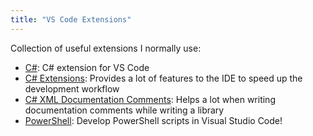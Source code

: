 ```yaml
---
title: "VS Code Extensions"
---
```


Collection of useful extensions I normally use:

- [C#](https://marketplace.visualstudio.com/items?itemName=ms-vscode.csharp): C# extension for VS Code
- [C# Extensions](https://marketplace.visualstudio.com/items?itemName=jchannon.csharpextensions): Provides a lot of features to the IDE to speed up the development workflow
- [C# XML Documentation Comments](https://marketplace.visualstudio.com/items?itemName=k--kato.docomment): Helps a lot when writing documentation comments while writing a library
- [PowerShell](https://marketplace.visualstudio.com/items?itemName=ms-vscode.PowerShell): Develop PowerShell scripts in Visual Studio Code!
